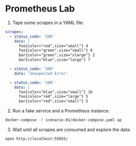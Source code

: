 # Prometheus Lab

1. Tape some scrapes in a YAML file:

```yaml
scrapes:
  - status_code: '200'
    data: |
      foo{color="red",size="small"} 4
      foo{color="green",size="small"} 8
      bar{color="green",size="xlarge"} 2
      bar{color="blue",size="large"} 7

  - status_code: '500'
    data: 'Unexpected Error'

  - status_code: '200'
    data: |
      foo{color="blue",size="small"} 16
      foo{color="red",size="large"} 5
      bar{color="red",size="small"} 5
```

2. Run a fake service and a Prometheus instance:

```bash
docker-compose -f scenario-01/docker-compose.yaml up
```

3. Wait until all scrapes are consumed and explore the data:

```
open http://localhost:55055/
```

